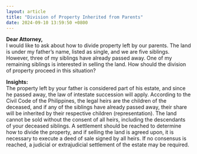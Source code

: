 ```yaml
---
layout: article
title: "Division of Property Inherited from Parents"
date: 2024-09-10 13:59:50 +0800
---
```


<p><strong>Dear Attorney,</strong><br>I would like to ask about how to divide property left by our parents. The land is under my father’s name, listed as single, and we are five siblings. However, three of my siblings have already passed away. One of my remaining siblings is interested in selling the land. How should the division of property proceed in this situation?</p><p><strong>Insights:</strong><br>The property left by your father is considered part of his estate, and since he passed away, the law of intestate succession will apply. According to the Civil Code of the Philippines, the legal heirs are the children of the deceased, and if any of the siblings have already passed away, their share will be inherited by their respective children (representation). The land cannot be sold without the consent of all heirs, including the descendants of your deceased siblings. A settlement should be reached to determine how to divide the property, and if selling the land is agreed upon, it is necessary to execute a deed of sale signed by all heirs. If no consensus is reached, a judicial or extrajudicial settlement of the estate may be required.</p>